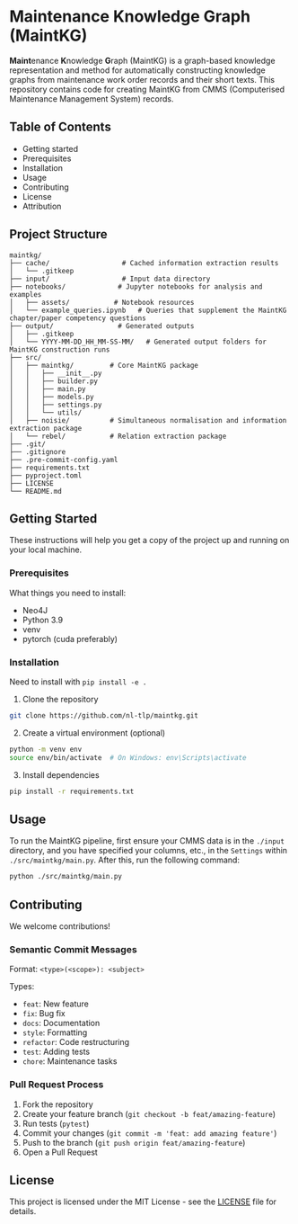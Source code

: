 # Maintenance Knowledge Graph (MaintKG)
**Maint**enance **K**nowledge **G**raph (MaintKG) is a graph-based knowledge representation and method for automatically constructing knowledge graphs from maintenance work order records and their short texts. This repository contains code for creating MaintKG from CMMS (Computerised Maintenance Management System) records.

## Table of Contents
- Getting started
- Prerequisites
- Installation
- Usage
- Contributing
- License
- Attribution

## Project Structure
```
maintkg/
├── cache/                  # Cached information extraction results
│   └── .gitkeep
├── input/                  # Input data directory
├── notebooks/             # Jupyter notebooks for analysis and examples
│   ├── assets/           # Notebook resources
│   └── example_queries.ipynb   # Queries that supplement the MaintKG chapter/paper competency questions
├── output/                # Generated outputs
│   ├── .gitkeep
│   └── YYYY-MM-DD_HH_MM-SS-MM/   # Generated output folders for MaintKG construction runs
├── src/
│   ├── maintkg/         # Core MaintKG package
│   │   ├── __init__.py
│   │   ├── builder.py
│   │   ├── main.py
│   │   ├── models.py
│   │   ├── settings.py
│   │   └── utils/
│   ├── noisie/          # Simultaneous normalisation and information extraction package
│   └── rebel/           # Relation extraction package
├── .git/
├── .gitignore
├── .pre-commit-config.yaml
├── requirements.txt
├── pyproject.toml
├── LICENSE
└── README.md
```

## Getting Started
These instructions will help you get a copy of the project up and running on your local machine.

### Prerequisites

What things you need to install:

- Neo4J
- Python 3.9
- venv
- pytorch (cuda preferably)

### Installation

Need to install with `pip install -e .`

1. Clone the repository
```bash
git clone https://github.com/nl-tlp/maintkg.git
```

2. Create a virtual environment (optional)
```bash
python -m venv env
source env/bin/activate  # On Windows: env\Scripts\activate
```

3. Install dependencies
```bash
pip install -r requirements.txt
```

## Usage

To run the MaintKG pipeline, first ensure your CMMS data is in the `./input` directory, and you have specified your columns, etc., in the `Settings` within `./src/maintkg/main.py`. After this, run the following command:

```bash
python ./src/maintkg/main.py
```

## Contributing
We welcome contributions!

### Semantic Commit Messages
Format: `<type>(<scope>): <subject>`

Types:
- `feat`: New feature
- `fix`: Bug fix
- `docs`: Documentation
- `style`: Formatting
- `refactor`: Code restructuring
- `test`: Adding tests
- `chore`: Maintenance tasks

### Pull Request Process
1. Fork the repository
2. Create your feature branch (`git checkout -b feat/amazing-feature`)
3. Run tests (`pytest`)
4. Commit your changes (`git commit -m 'feat: add amazing feature'`)
5. Push to the branch (`git push origin feat/amazing-feature`)
6. Open a Pull Request

## License

This project is licensed under the MIT License - see the [LICENSE](LICENSE) file for details.
